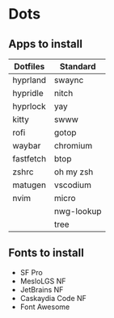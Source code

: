 # Dots

## Apps to install

| Dotfiles | Standard |
| ---------| ---------|
| hyprland | swaync |
| hypridle | nitch |
| hyprlock | yay |
| kitty | swww |
| rofi | gotop |
| waybar | chromium |
| fastfetch | btop |
| zshrc | oh my zsh |
| matugen | vscodium|
| nvim | micro |
| | nwg-lookup|
| | tree |


## Fonts to install

- SF Pro
- MesloLGS NF
- JetBrains NF
- Caskaydia Code NF
- Font Awesome
